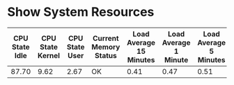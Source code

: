 # Show System Resources
| CPU State Idle | CPU State Kernel | CPU State User | Current Memory Status | Load Average 15 Minutes | Load Average 1 Minute | Load Average 5 Minutes | Memory Buffers | Memory Cached | Memory Usage Free | Memory Usage Total | Memory Usage Used | Processes Running | Processes Total | VM Free | VM Total |
| -------------- | ---------------- | -------------- | --------------------- | ----------------------- | --------------------- | ---------------------- | -------------- | ------------- | ----------------- | ------------------ | ----------------- | ----------------- | --------------- | ------- | -------- |
| 87.70 | 9.62 | 2.67 | OK | 0.41 | 0.47 | 0.51 | 98032 | 5452356 | 4327804 | 8159464 | 3831660 | 2 | 688 | 0 | 0 |